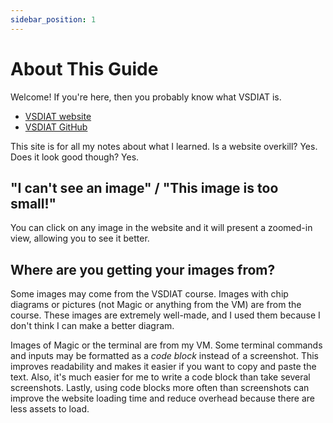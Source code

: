 ```yaml
---
sidebar_position: 1
---
```


# About This Guide

Welcome! If you're here, then you probably know what VSDIAT is.

* [VSDIAT website](https://vsdiat.vlsisystemdesign.com/)
* [VSDIAT GitHub](https://github.com/fayizferosh/soc-design-and-planning-nasscom-vsd/)

This site is for all my notes about what I learned. Is a website overkill? Yes. Does it look good though? Yes.

## "I can't see an image" / "This image is too small!"

You can click on any image in the website and it will present a zoomed-in view, allowing you to see it better.

## Where are you getting your images from?

Some images may come from the VSDIAT course. Images with chip diagrams or pictures (not Magic or anything from the VM) are from the course. These images are extremely well-made, and I used them because I don't think I can make a better diagram.

Images of Magic or the terminal are from my VM. Some terminal commands and inputs may be formatted as a *code block* instead of a screenshot. This improves readability and makes it easier if you want to copy and paste the text. Also, it's much easier for me to write a code block than take several screenshots. Lastly, using code blocks more often than screenshots can improve the website loading time and reduce overhead because there are less assets to load.
